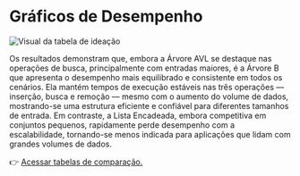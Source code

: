 # Gráficos de Desempenho

![Visual da tabela de ideação](https://drive.google.com/uc?export=view&id=1hNpqJi4J7EF9pYIHYmPBMSf7DIHHeDv8)

Os resultados demonstram que, embora a Árvore AVL se destaque nas operações de busca, principalmente com entradas maiores, é a Árvore B que apresenta o desempenho mais equilibrado e consistente em todos os cenários. Ela mantém tempos de execução estáveis nas três operações — inserção, busca e remoção — mesmo com o aumento do volume de dados, mostrando-se uma estrutura eficiente e confiável para diferentes tamanhos de entrada. Em contraste, a Lista Encadeada, embora competitiva em conjuntos pequenos, rapidamente perde desempenho com a escalabilidade, tornando-se menos indicada para aplicações que lidam com grandes volumes de dados.

👉 [Acessar tabelas de comparação.](https://github.com/GregoryOzaki/b-tree-performance-analysis-versus-other-data-structures/blob/main/results/tabelas-comparacao.md)
